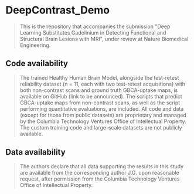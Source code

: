 # DeepContrast_Demo
> This is the repository that accompanies the submission "Deep Learning Substitutes Gadolinium in Detecting Functional and Structural Brain Lesions with MRI", under review at Nature Biomedical Engineering.


## Code availability
> The trained Healthy Human Brain Model, alongside the test-retest reliability dataset (n = 11, each with two test-retest acquisitions) with both non-contrast scans and ground truth GBCA-uptake maps, is available on GitHub (link to be announced). The scripts that predict GBCA-uptake maps from non-contrast scans, as well as the script performing quantitative evaluations, are included. All code and data (except for those from public datasets) are proprietary and managed by the Columbia Technology Ventures Office of Intellectual Property. The custom training code and large-scale datasets are not publicly available.

## Data availability
> The authors declare that all data supporting the results in this study are available from the corresponding author J.G. upon reasonable request, after permission from the Columbia Technology Ventures Office of Intellectual Property.
